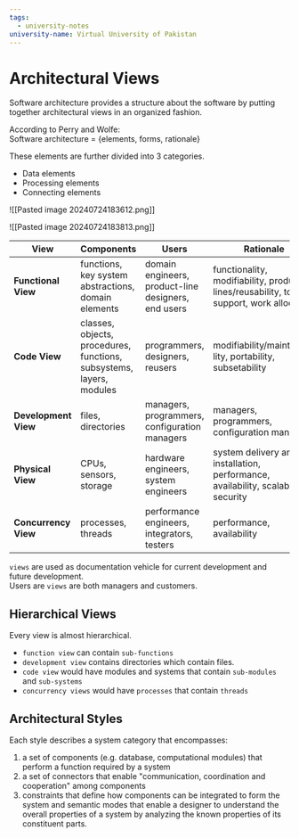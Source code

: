 ```yaml
---
tags:
  - university-notes
university-name: Virtual University of Pakistan
---
```


# Architectural Views
Software architecture provides a structure about the software by putting together architectural views in an organized fashion.

According to Perry and Wolfe:  
Software architecture = {elements, forms, rationale}

These elements are further divided into 3 categories.
- Data elements
- Processing elements
- Connecting elements

![[Pasted image 20240724183612.png]]

![[Pasted image 20240724183813.png]]

| **View**             | **Components**                                                       | **Users**                                           | **Rationale**                                                                          |
| -------------------- | -------------------------------------------------------------------- | --------------------------------------------------- | -------------------------------------------------------------------------------------- |
| **Functional View**  | functions, key system abstractions, domain elements                  | domain engineers, product-line designers, end users | functionality, modifiability, product lines/reusability, tool support, work allocation |
| **Code View**        | classes, objects, procedures, functions, subsystems, layers, modules | programmers, designers, reusers                     | modifiability/maintainabi lity, portability, subsetability                             |
| **Development View** | files, directories                                                   | managers, programmers, configuration managers       | managers, programmers, configuration managers                                          |
| **Physical View**    | CPUs, sensors, storage                                               | hardware engineers, system engineers                | system delivery and installation, performance, availability, scalability, security     |
| **Concurrency View** | processes, threads                                                   | performance engineers, integrators, testers         | performance, availability                                                              |  

`views` are used as documentation vehicle for current development and future development.  
Users are `views` are both managers and customers.

## Hierarchical Views
Every view is almost hierarchical.
- `function view` can contain `sub-functions`
- `development view` contains directories which contain files.
- `code view` would have modules and systems that contain `sub-modules` and `sub-systems`
- `concurrency views` would have `processes` that contain `threads`

## Architectural Styles
Each style describes a system category that encompasses:
1. a set of components (e.g. database, computational modules) that perform a function required by a system
2. a set of connectors that enable "communication, coordination and cooperation" among components
3. constraints that define how components can be integrated to form the system and semantic modes that enable a designer to understand the overall properties of a system by analyzing the known properties of its constituent parts.
